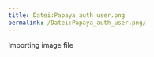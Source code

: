 ```yaml
---
title: Datei:Papaya auth user.png
permalink: /Datei:Papaya_auth_user.png/
---
```


Importing image file